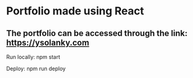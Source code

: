 # Portfolio made using React


## The portfolio can be accessed through the link: https://ysolanky.com 

Run locally: npm start

Deploy: npm run deploy
